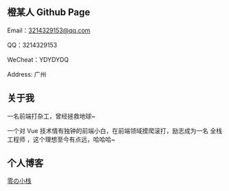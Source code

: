 ## 橙某人 Github Page

Email：3214329153@qq.com

QQ：3214329153

WeCheat：YDYDYDQ

Address: 广州


## 关于我

一名前端打杂工，曾经拯救地球~

一个对 Vue 技术情有独钟的前端小白，在前端领域摸爬滚打，励志成为一名 全栈工程师 ，这个理想至今有点远，哈哈哈~


## 个人博客
[零の小栈](https://blog.ydydydq.cn/)
